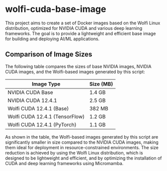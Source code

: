 # wolfi-cuda-base-image

This project aims to create a set of Docker images based on the Wolfi Linux distribution, optimized for NVIDIA CUDA and various deep learning frameworks. The goal is to provide a lightweight and efficient base image for building and deploying AI/ML applications.

## Comparison of Image Sizes

The following table compares the sizes of base NVIDIA images, NVIDIA CUDA images, and the Wolfi-based images generated by this script:

| Image Type | Size (MB) |
| --- | --- |
| NVIDIA CUDA Base | 1.4 GB |
| NVIDIA CUDA 12.4.1 | 2.5 GB |
| Wolfi CUDA 12.4.1 (Base) | 382 MB |
| Wolfi CUDA 12.4.1 (TensorFlow) | 1.2 GB |
| Wolfi CUDA 12.4.1 (PyTorch) | 1.1 GB |

As shown in the table, the Wolfi-based images generated by this script are significantly smaller in size compared to the NVIDIA CUDA images, making them ideal for deployment in resource-constrained environments. The size reduction is achieved by using the Wolfi Linux distribution, which is designed to be lightweight and efficient, and by optimizing the installation of CUDA and deep learning frameworks using Micromamba.